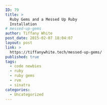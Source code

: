 ```yaml
---
ID: 79
title: >
  Ruby Gems and a Messed Up Ruby
  Installation
# messed-up-gems
author: Tiffany White
post_date: 2015-02-07 18:04:07
layout: post
link: >
  https://tiffanywhite.tech/messed-up-gems/
published: true
tags:
  - code newbies
  - ruby
  - ruby gems
  - rvm
  - sinatra
categories:
  - Uncategorized
---
```

